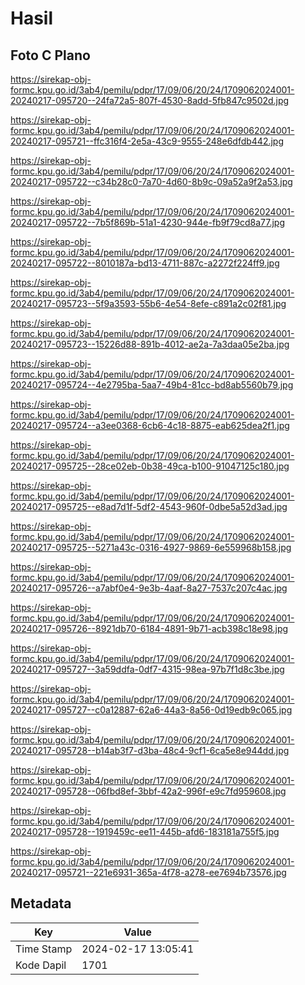 # Hasil

## Foto C Plano

https://sirekap-obj-formc.kpu.go.id/3ab4/pemilu/pdpr/17/09/06/20/24/1709062024001-20240217-095720--24fa72a5-807f-4530-8add-5fb847c9502d.jpg

https://sirekap-obj-formc.kpu.go.id/3ab4/pemilu/pdpr/17/09/06/20/24/1709062024001-20240217-095721--ffc316f4-2e5a-43c9-9555-248e6dfdb442.jpg

https://sirekap-obj-formc.kpu.go.id/3ab4/pemilu/pdpr/17/09/06/20/24/1709062024001-20240217-095722--c34b28c0-7a70-4d60-8b9c-09a52a9f2a53.jpg

https://sirekap-obj-formc.kpu.go.id/3ab4/pemilu/pdpr/17/09/06/20/24/1709062024001-20240217-095722--7b5f869b-51a1-4230-944e-fb9f79cd8a77.jpg

https://sirekap-obj-formc.kpu.go.id/3ab4/pemilu/pdpr/17/09/06/20/24/1709062024001-20240217-095722--8010187a-bd13-4711-887c-a2272f224ff9.jpg

https://sirekap-obj-formc.kpu.go.id/3ab4/pemilu/pdpr/17/09/06/20/24/1709062024001-20240217-095723--5f9a3593-55b6-4e54-8efe-c891a2c02f81.jpg

https://sirekap-obj-formc.kpu.go.id/3ab4/pemilu/pdpr/17/09/06/20/24/1709062024001-20240217-095723--15226d88-891b-4012-ae2a-7a3daa05e2ba.jpg

https://sirekap-obj-formc.kpu.go.id/3ab4/pemilu/pdpr/17/09/06/20/24/1709062024001-20240217-095724--4e2795ba-5aa7-49b4-81cc-bd8ab5560b79.jpg

https://sirekap-obj-formc.kpu.go.id/3ab4/pemilu/pdpr/17/09/06/20/24/1709062024001-20240217-095724--a3ee0368-6cb6-4c18-8875-eab625dea2f1.jpg

https://sirekap-obj-formc.kpu.go.id/3ab4/pemilu/pdpr/17/09/06/20/24/1709062024001-20240217-095725--28ce02eb-0b38-49ca-b100-91047125c180.jpg

https://sirekap-obj-formc.kpu.go.id/3ab4/pemilu/pdpr/17/09/06/20/24/1709062024001-20240217-095725--e8ad7d1f-5df2-4543-960f-0dbe5a52d3ad.jpg

https://sirekap-obj-formc.kpu.go.id/3ab4/pemilu/pdpr/17/09/06/20/24/1709062024001-20240217-095725--5271a43c-0316-4927-9869-6e559968b158.jpg

https://sirekap-obj-formc.kpu.go.id/3ab4/pemilu/pdpr/17/09/06/20/24/1709062024001-20240217-095726--a7abf0e4-9e3b-4aaf-8a27-7537c207c4ac.jpg

https://sirekap-obj-formc.kpu.go.id/3ab4/pemilu/pdpr/17/09/06/20/24/1709062024001-20240217-095726--8921db70-6184-4891-9b71-acb398c18e98.jpg

https://sirekap-obj-formc.kpu.go.id/3ab4/pemilu/pdpr/17/09/06/20/24/1709062024001-20240217-095727--3a59ddfa-0df7-4315-98ea-97b7f1d8c3be.jpg

https://sirekap-obj-formc.kpu.go.id/3ab4/pemilu/pdpr/17/09/06/20/24/1709062024001-20240217-095727--c0a12887-62a6-44a3-8a56-0d19edb9c065.jpg

https://sirekap-obj-formc.kpu.go.id/3ab4/pemilu/pdpr/17/09/06/20/24/1709062024001-20240217-095728--b14ab3f7-d3ba-48c4-9cf1-6ca5e8e944dd.jpg

https://sirekap-obj-formc.kpu.go.id/3ab4/pemilu/pdpr/17/09/06/20/24/1709062024001-20240217-095728--06fbd8ef-3bbf-42a2-996f-e9c7fd959608.jpg

https://sirekap-obj-formc.kpu.go.id/3ab4/pemilu/pdpr/17/09/06/20/24/1709062024001-20240217-095728--1919459c-ee11-445b-afd6-183181a755f5.jpg

https://sirekap-obj-formc.kpu.go.id/3ab4/pemilu/pdpr/17/09/06/20/24/1709062024001-20240217-095721--221e6931-365a-4f78-a278-ee7694b73576.jpg


## Metadata

| Key        | Value               |
| ---------- | ------------------- |
| Time Stamp | 2024-02-17 13:05:41 |
| Kode Dapil | 1701                |




